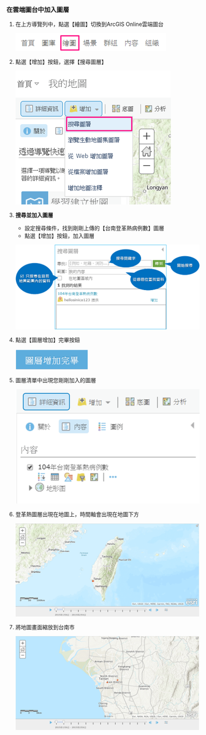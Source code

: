 ### 在雲端圖台中加入圖層

1.  在上方導覽列中，點選【繪圖】切換到ArcGIS Online雲端圖台
   
    ![](/assets/ex01/image11.png)

2.  點選【增加】按鈕，選擇【搜尋圖層】
    
    ![](/assets/ex01/image12.png)
    
3.  **搜尋並加入圖層**
    
    - 設定搜尋條件，找到剛剛上傳的【台南登革熱病例數】圖層
    - 點選【增加】按鈕，加入圖層

    ![](/assets/ex01/image13.png)

4.  點選【圖層增加】完畢按鈕
    
    ![](/assets/ex01/image14.png)

5.  圖層清單中出現您剛剛加入的圖層
    
    ![](/assets/ex01/image15.png)

6.  登革熱圖層出現在地圖上，時間軸會出現在地圖下方

    ![](/assets/ex01/image16.png)

7.  將地圖畫面縮放到台南市

    ![](/assets/ex01/image17.png)
